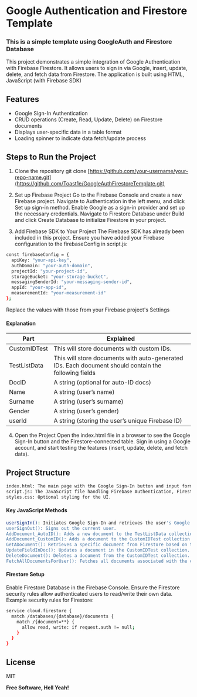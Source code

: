 # Google Authentication and Firestore Template

### This is a simple template using GoogleAuth and Firestore Database

This project demonstrates a simple integration of Google Authentication with Firebase Firestore.
It allows users to sign in via Google, insert, update, delete, and fetch data from Firestore.
The application is built using HTML, JavaScript (with Firebase SDK)

## Features

- Google Sign-In Authentication
- CRUD operations (Create, Read, Update, Delete) on Firestore documents
- Displays user-specific data in a table format
- Loading spinner to indicate data fetch/update process

## Steps to Run the Project

1. Clone the repository
   git clone [https://github.com/your-username/your-repo-name.git](https://github.com/Toast1e/GoogleAuthFirestoreTemplate.git)

2. Set up Firebase Project
   Go to the Firebase Console and create a new Firebase project.
   Navigate to Authentication in the left menu, and click Set up sign-in method.
   Enable Google as a sign-in provider and set up the necessary credentials.
   Navigate to Firestore Database under Build and click Create Database to initialize Firestore in your project.
3. Add Firebase SDK to Your Project
   The Firebase SDK has already been included in this project.
   Ensure you have added your Firebase configuration to the firebaseConfig in script.js:

```sh
const firebaseConfig = {
  apiKey: "your-api-key",
  authDomain: "your-auth-domain",
  projectId: "your-project-id",
  storageBucket: "your-storage-bucket",
  messagingSenderId: "your-messaging-sender-id",
  appId: "your-app-id",
  measurementId: "your-measurement-id"
};
```

Replace the values with those from your Firebase project's Settings

#### Explanation

| Part         | Explained                                                                                            |
| ------------ | ---------------------------------------------------------------------------------------------------- |
| CustomIDTest | This will store documents with custom IDs.                                                           |
| TestListData | This will store documents with auto-generated IDs. Each document should contain the following fields |
| DocID        | A string (optional for auto-ID docs)                                                                 |
| Name         | A string (user’s name)                                                                               |
| Surname      | A string (user’s surname)                                                                            |
| Gender       | A string (user’s gender)                                                                             |
| userId       | A string (storing the user’s unique Firebase ID)                                                     |

4. Open the Project
   Open the index.html file in a browser to see the Google Sign-In button and the Firestore-connected table. Sign in using a Google account, and start testing the features (insert, update, delete, and fetch data).

## Project Structure

```sh
index.html: The main page with the Google Sign-In button and input form for Firestore operations.
script.js: The JavaScript file handling Firebase Authentication, Firestore interactions, and DOM updates.
styles.css: Optional styling for the UI.
```

#### Key JavaScript Methods

```sh
userSignIn(): Initiates Google Sign-In and retrieves the user's Google profile.
userSignOut(): Signs out the current user.
AddDocument_AutoID(): Adds a new document to the TestListData collection with an auto-generated ID.
AddDocument_CustomID(): Adds a document to the CustomIDTest collection with a custom ID.
GetADocument(): Retrieves a specific document from Firestore based on the user-provided document ID.
UpdateFieldInDoc(): Updates a document in the CustomIDTest collection.
DeleteDocument(): Deletes a document from the CustomIDTest collection.
FetchAllDocumentsForUser(): Fetches all documents associated with the current user's userId from Firestore and displays them in the table.
```

#### Firestore Setup

Enable Firestore Database in the Firebase Console.
Ensure the Firestore security rules allow authenticated users to read/write their own data.
Example security rules for Firestore:

```sh
service cloud.firestore {
  match /databases/{database}/documents {
    match /{document=**} {
      allow read, write: if request.auth != null;
    }
  }
}
```

## License

MIT

**Free Software, Hell Yeah!**
